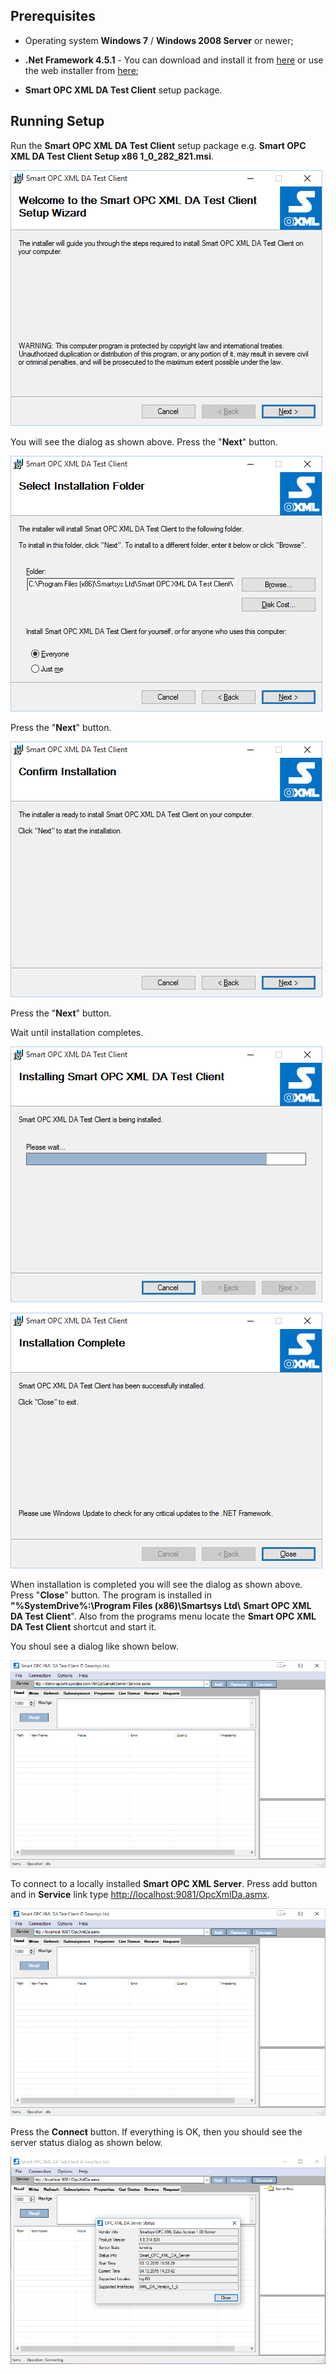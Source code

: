 ## Prerequisites

- Operating system **Windows 7** / **Windows 2008 Server** or newer;

- **.Net Framework 4.5.1** - You can download and install it from [here](http://www.microsoft.com/en-us/download/details.aspx?id=40779) or use the web installer from [here](http://www.microsoft.com/en-us/download/details.aspx?id=40773);

- **Smart OPC XML DA Test Client** setup package.

## Running Setup

Run the **Smart OPC XML DA Test Client** setup package e.g. **Smart OPC XML DA Test Client Setup x86 1\_0\_282\_821.msi**.

![](media/image19.png)

You will see the dialog as shown above. Press the "**Next**" button.

![](media/image20.png)

Press the "**Next**" button.

![](media/image21.png)

Press the "**Next**" button.

Wait until installation completes.

![](media/image22.png)

![](media/image23.png)

When installation is completed you will see the dialog as shown above.
Press "**Close**" button. The program is installed in **"%SystemDrive%:\\Program Files (x86)\\Smartsys Ltd\\** **Smart OPC XML DA Test Client**". Also from the programs menu locate the **Smart OPC XML DA Test Client** shortcut and start it.

You shoul see a dialog like shown below.

![](media/image24.png)

To connect to a locally installed **Smart OPC XML Server**. Press add button and in **Service** link type <http://localhost:9081/OpcXmlDa.asmx>.

![](media/image25.png)

Press the **Connect** button. If everything is OK, then you should see the server status dialog as shown below.

![](media/image26.png)
